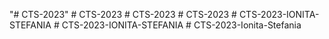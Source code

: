 "# CTS-2023" 
#   C T S - 2 0 2 3  
 #   C T S - 2 0 2 3  
 #   C T S - 2 0 2 3  
 #   C T S - 2 0 2 3 - I O N I T A - S T E F A N I A  
 #   C T S - 2 0 2 3 - I O N I T A - S T E F A N I A  
 #   C T S - 2 0 2 3 - I o n i t a - S t e f a n i a  
 